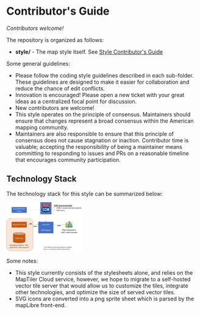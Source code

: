 # Contributor's Guide
*Contributors welcome!*

The repository is organized as follows:
* **style/** - The map style itself.  See [Style Contributor's Guide](style/CONTRIBUTE.md)

Some general guidelines:
* Please follow the coding style guidelines described in each sub-folder.  These guidelines are designed to make it easier for collaboration and reduce the chance of edit conflicts.
* Innovation is encouraged!  Please open a new ticket with your great ideas as a centralized focal point for discussion.
* New contributors are welcome!
* This style operates on the principle of consensus.  Maintainers should ensure that changes represent a broad consensus within the American mapping community.
* Maintainers are also responsible to ensure that this principle of consensus does not cause stagnation or inaction.  Contributor time is valuable; accepting the responsibility of being a maintainer means committing to responding to issues and PRs on a reasonable timeline that encourages community participation.

## Technology Stack

The technology stack for this style can be summarized below:

<img src="doc-img/osm-americana-tech-stack.png" alt="Americana technology stack" width="200"/>

Some notes:
* This style currently consists of the stylesheets alone, and relies on the MapTiler Cloud service, however, we hope to migrate to a self-hosted vector tile server that would allow us to customize the tiles, integrate other technologies, and optimize the size of served vector tiles.
* SVG icons are converted into a png sprite sheet which is parsed by the mapLibre front-end.
